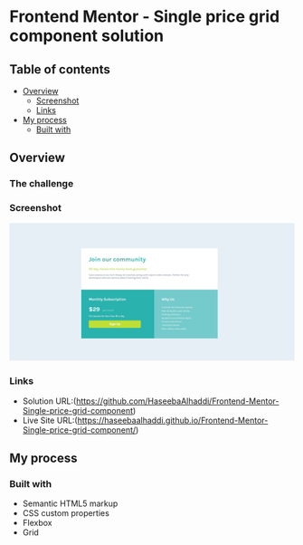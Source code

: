 # Frontend Mentor - Single price grid component solution
## Table of contents

- [Overview](#overview)
  - [Screenshot](#screenshot)
  - [Links](#links)
- [My process](#my-process)
  - [Built with](#built-with)

## Overview

### The challenge

### Screenshot

![](./Screenshot.jpg)


### Links

- Solution URL:(https://github.com/HaseebaAlhaddi/Frontend-Mentor-Single-price-grid-component)
- Live Site URL:(https://haseebaalhaddi.github.io/Frontend-Mentor-Single-price-grid-component/)

## My process

### Built with

- Semantic HTML5 markup
- CSS custom properties
- Flexbox
- Grid